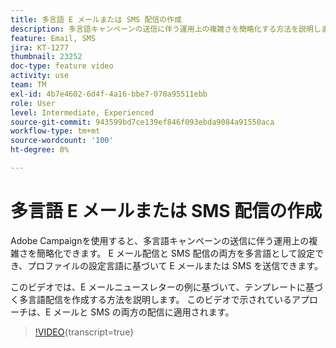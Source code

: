 ```yaml
---
title: 多言語 E メールまたは SMS 配信の作成
description: 多言語キャンペーンの送信に伴う運用上の複雑さを簡略化する方法を説明します。
feature: Email, SMS
jira: KT-1277
thumbnail: 23252
doc-type: feature video
activity: use
team: TM
exl-id: 4b7e4602-6d4f-4a16-bbe7-070a95511ebb
role: User
level: Intermediate, Experienced
source-git-commit: 943599bd7ce139ef846f093ebda9084a91550aca
workflow-type: tm+mt
source-wordcount: '100'
ht-degree: 0%

---
```


# 多言語 E メールまたは SMS 配信の作成

Adobe Campaignを使用すると、多言語キャンペーンの送信に伴う運用上の複雑さを簡略化できます。 E メール配信と SMS 配信の両方を多言語として設定でき、プロファイルの設定言語に基づいて E メールまたは SMS を送信できます。

このビデオでは、E メールニュースレターの例に基づいて、テンプレートに基づく多言語配信を作成する方法を説明します。 このビデオで示されているアプローチは、E メールと SMS の両方の配信に適用されます。

>[!VIDEO](https://video.tv.adobe.com/v/23252?learn=on){transcript=true}
